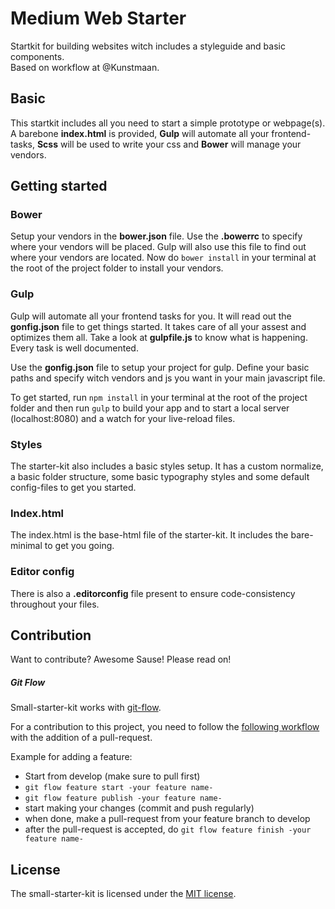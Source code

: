 # Medium Web Starter

Startkit for building websites witch includes a styleguide and basic components.<br>
Based on workflow at @Kunstmaan.

## Basic
This startkit includes all you need to start a simple prototype or webpage(s). A barebone **index.html** is provided, **Gulp** will automate all your frontend-tasks, **Scss** will be used to write your css and **Bower** will manage your vendors.


## Getting started

### Bower
Setup your vendors in the **bower.json** file.
Use the **.bowerrc** to specify where your vendors will be placed. Gulp will also use this file to find out where your vendors are located.
Now do `bower install` in your terminal at the root of the project folder to install your vendors.

### Gulp
Gulp will automate all your frontend tasks for you. It will read out the **gonfig.json** file to get things started. It takes care of all your assest and optimizes them all. Take a look at **gulpfile.js** to know what is happening. Every task is well documented.

Use the **gonfig.json** file to setup your project for gulp. Define your basic paths and specify witch vendors and js you want in your main javascript file.

To get started, run `npm install` in your terminal at the root of the project folder and then run `gulp` to build your app and to start a local server (localhost:8080) and a watch for your live-reload files.

### Styles
The starter-kit also includes a basic styles setup. It has a custom normalize, a basic folder structure, some basic typography styles and some default config-files to get you started.

### Index.html
The index.html is the base-html file of the starter-kit. It includes the bare-minimal to get you going.

### Editor config
There is also a **.editorconfig** file present to ensure code-consistency throughout your files.

## Contribution

Want to contribute? Awesome Sause! Please read on!

##### Git Flow
Small-starter-kit works with [git-flow](https://github.com/nvie/gitflow).

For a contribution to this project, you need to follow the [following workflow](https://github.com/nvie/gitflow#initialization) with the addition of a pull-request.

Example for adding a feature:

- Start from develop (make sure to pull first)
- `git flow feature start -your feature name-`
- `git flow feature publish -your feature name-`
- start making your changes (commit and push regularly)
- when done, make a pull-request from your feature branch to develop
- after the pull-request is accepted, do `git flow feature finish -your feature name-`


## License
The small-starter-kit is licensed under the [MIT license](http://opensource.org/licenses/MIT).
